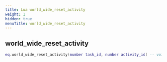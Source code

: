 ```yaml
---
title: Lua world_wide_reset_activity
weight: 1
hidden: true
menuTitle: world_wide_reset_activity
---
```

## world_wide_reset_activity
```lua
eq.world_wide_reset_activity(number task_id, number activity_id) -- void
```